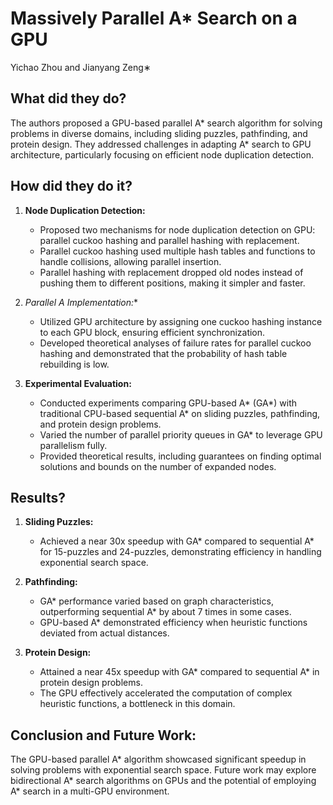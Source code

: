 # Massively Parallel A* Search on a GPU
Yichao Zhou and Jianyang Zeng∗

## What did they do?

The authors proposed a GPU-based parallel A* search algorithm for solving problems in diverse domains, including sliding puzzles, pathfinding, and protein design. They addressed challenges in adapting A* search to GPU architecture, particularly focusing on efficient node duplication detection.

## How did they do it?

1. **Node Duplication Detection:**
   - Proposed two mechanisms for node duplication detection on GPU: parallel cuckoo hashing and parallel hashing with replacement.
   - Parallel cuckoo hashing used multiple hash tables and functions to handle collisions, allowing parallel insertion.
   - Parallel hashing with replacement dropped old nodes instead of pushing them to different positions, making it simpler and faster.

2. **Parallel A* Implementation:**
   - Utilized GPU architecture by assigning one cuckoo hashing instance to each GPU block, ensuring efficient synchronization.
   - Developed theoretical analyses of failure rates for parallel cuckoo hashing and demonstrated that the probability of hash table rebuilding is low.

3. **Experimental Evaluation:**
   - Conducted experiments comparing GPU-based A* (GA*) with traditional CPU-based sequential A* on sliding puzzles, pathfinding, and protein design problems.
   - Varied the number of parallel priority queues in GA* to leverage GPU parallelism fully.
   - Provided theoretical results, including guarantees on finding optimal solutions and bounds on the number of expanded nodes.

## Results?

1. **Sliding Puzzles:**
   - Achieved a near 30x speedup with GA* compared to sequential A* for 15-puzzles and 24-puzzles, demonstrating efficiency in handling exponential search space.

2. **Pathfinding:**
   - GA* performance varied based on graph characteristics, outperforming sequential A* by about 7 times in some cases.
   - GPU-based A* demonstrated efficiency when heuristic functions deviated from actual distances.

3. **Protein Design:**
   - Attained a near 45x speedup with GA* compared to sequential A* in protein design problems.
   - The GPU effectively accelerated the computation of complex heuristic functions, a bottleneck in this domain.

## Conclusion and Future Work:

The GPU-based parallel A* algorithm showcased significant speedup in solving problems with exponential search space. Future work may explore bidirectional A* search algorithms on GPUs and the potential of employing A* search in a multi-GPU environment.
